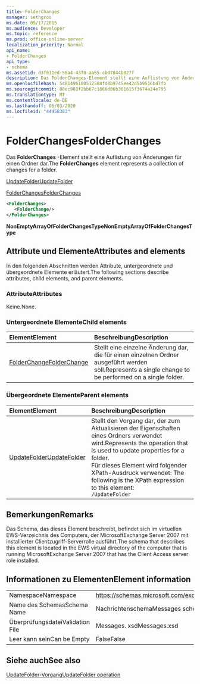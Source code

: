 ```yaml
---
title: FolderChanges
manager: sethgros
ms.date: 09/17/2015
ms.audience: Developer
ms.topic: reference
ms.prod: office-online-server
localization_priority: Normal
api_name:
- FolderChanges
api_type:
- schema
ms.assetid: d3f611ed-56a4-43f8-aa65-cbd7844b827f
description: Das FolderChanges-Element stellt eine Auflistung von Änderungen für einen Ordner dar.
ms.openlocfilehash: 5481496100512584fd0b9745ee42d5b9516bd7fb
ms.sourcegitcommit: 88ec988f2bb67c1866d06b361615f3674a24e795
ms.translationtype: MT
ms.contentlocale: de-DE
ms.lasthandoff: 06/03/2020
ms.locfileid: "44458383"
---
```

# <a name="folderchanges"></a><span data-ttu-id="91748-103">FolderChanges</span><span class="sxs-lookup"><span data-stu-id="91748-103">FolderChanges</span></span>

<span data-ttu-id="91748-104">Das **FolderChanges** -Element stellt eine Auflistung von Änderungen für einen Ordner dar.</span><span class="sxs-lookup"><span data-stu-id="91748-104">The **FolderChanges** element represents a collection of changes for a folder.</span></span> 
  
[<span data-ttu-id="91748-105">UpdateFolder</span><span class="sxs-lookup"><span data-stu-id="91748-105">UpdateFolder</span></span>](updatefolder.md)
  
[<span data-ttu-id="91748-106">FolderChanges</span><span class="sxs-lookup"><span data-stu-id="91748-106">FolderChanges</span></span>](folderchanges.md)
  
```xml
<FolderChanges>
   <FolderChange/>
</FolderChanges>
```

 <span data-ttu-id="91748-107">**NonEmptyArrayOfFolderChangesType**</span><span class="sxs-lookup"><span data-stu-id="91748-107">**NonEmptyArrayOfFolderChangesType**</span></span>
## <a name="attributes-and-elements"></a><span data-ttu-id="91748-108">Attribute und Elemente</span><span class="sxs-lookup"><span data-stu-id="91748-108">Attributes and elements</span></span>

<span data-ttu-id="91748-109">In den folgenden Abschnitten werden Attribute, untergeordnete und übergeordnete Elemente erläutert.</span><span class="sxs-lookup"><span data-stu-id="91748-109">The following sections describe attributes, child elements, and parent elements.</span></span>
  
### <a name="attributes"></a><span data-ttu-id="91748-110">Attribute</span><span class="sxs-lookup"><span data-stu-id="91748-110">Attributes</span></span>

<span data-ttu-id="91748-111">Keine.</span><span class="sxs-lookup"><span data-stu-id="91748-111">None.</span></span>
  
### <a name="child-elements"></a><span data-ttu-id="91748-112">Untergeordnete Elemente</span><span class="sxs-lookup"><span data-stu-id="91748-112">Child elements</span></span>

|<span data-ttu-id="91748-113">**Element**</span><span class="sxs-lookup"><span data-stu-id="91748-113">**Element**</span></span>|<span data-ttu-id="91748-114">**Beschreibung**</span><span class="sxs-lookup"><span data-stu-id="91748-114">**Description**</span></span>|
|:-----|:-----|
|[<span data-ttu-id="91748-115">FolderChange</span><span class="sxs-lookup"><span data-stu-id="91748-115">FolderChange</span></span>](folderchange.md) <br/> |<span data-ttu-id="91748-116">Stellt eine einzelne Änderung dar, die für einen einzelnen Ordner ausgeführt werden soll.</span><span class="sxs-lookup"><span data-stu-id="91748-116">Represents a single change to be performed on a single folder.</span></span>  <br/> |
   
### <a name="parent-elements"></a><span data-ttu-id="91748-117">Übergeordnete Elemente</span><span class="sxs-lookup"><span data-stu-id="91748-117">Parent elements</span></span>

|<span data-ttu-id="91748-118">**Element**</span><span class="sxs-lookup"><span data-stu-id="91748-118">**Element**</span></span>|<span data-ttu-id="91748-119">**Beschreibung**</span><span class="sxs-lookup"><span data-stu-id="91748-119">**Description**</span></span>|
|:-----|:-----|
|[<span data-ttu-id="91748-120">UpdateFolder</span><span class="sxs-lookup"><span data-stu-id="91748-120">UpdateFolder</span></span>](updatefolder.md) <br/> |<span data-ttu-id="91748-121">Stellt den Vorgang dar, der zum Aktualisieren der Eigenschaften eines Ordners verwendet wird.</span><span class="sxs-lookup"><span data-stu-id="91748-121">Represents the operation that is used to update properties for a folder.</span></span>  <br/> <span data-ttu-id="91748-122">Für dieses Element wird folgender XPath-Ausdruck verwendet: </span><span class="sxs-lookup"><span data-stu-id="91748-122">The following is the XPath expression to this element:</span></span>  <br/>  `/UpdateFolder` <br/> |
   
## <a name="remarks"></a><span data-ttu-id="91748-123">Bemerkungen</span><span class="sxs-lookup"><span data-stu-id="91748-123">Remarks</span></span>

<span data-ttu-id="91748-124">Das Schema, das dieses Element beschreibt, befindet sich im virtuellen EWS-Verzeichnis des Computers, der MicrosoftExchange Server 2007 mit installierter Clientzugriff-Serverrolle ausführt.</span><span class="sxs-lookup"><span data-stu-id="91748-124">The schema that describes this element is located in the EWS virtual directory of the computer that is running MicrosoftExchange Server 2007 that has the Client Access server role installed.</span></span>
  
## <a name="element-information"></a><span data-ttu-id="91748-125">Informationen zu Elementen</span><span class="sxs-lookup"><span data-stu-id="91748-125">Element information</span></span>

|||
|:-----|:-----|
|<span data-ttu-id="91748-126">Namespace</span><span class="sxs-lookup"><span data-stu-id="91748-126">Namespace</span></span>  <br/> |https://schemas.microsoft.com/exchange/services/2006/messages  <br/> |
|<span data-ttu-id="91748-127">Name des Schemas</span><span class="sxs-lookup"><span data-stu-id="91748-127">Schema Name</span></span>  <br/> |<span data-ttu-id="91748-128">Nachrichtenschema</span><span class="sxs-lookup"><span data-stu-id="91748-128">Messages schema</span></span>  <br/> |
|<span data-ttu-id="91748-129">Überprüfungsdatei</span><span class="sxs-lookup"><span data-stu-id="91748-129">Validation File</span></span>  <br/> |<span data-ttu-id="91748-130">Messages. xsd</span><span class="sxs-lookup"><span data-stu-id="91748-130">Messages.xsd</span></span>  <br/> |
|<span data-ttu-id="91748-131">Leer kann sein</span><span class="sxs-lookup"><span data-stu-id="91748-131">Can be Empty</span></span>  <br/> |<span data-ttu-id="91748-132">False</span><span class="sxs-lookup"><span data-stu-id="91748-132">False</span></span>  <br/> |
   
## <a name="see-also"></a><span data-ttu-id="91748-133">Siehe auch</span><span class="sxs-lookup"><span data-stu-id="91748-133">See also</span></span>



[<span data-ttu-id="91748-134">UpdateFolder-Vorgang</span><span class="sxs-lookup"><span data-stu-id="91748-134">UpdateFolder operation</span></span>](updatefolder-operation.md)

